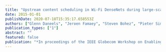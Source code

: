```yaml
---
title: "Upstream content scheduling in Wi-Fi DenseNets during large-scale events"
date: 2015-01-01
publishDate: 2020-07-18T15:35:17.658553Z
authors: ["Glenn Daneels", "Jeroen Famaey", "Steven Bohez", "Pieter Simoens", "Steven Latré"]
publication_types: ["1"]
abstract: ""
featured: false
publication: "*In proceedings of the IEEE Globecom Workshop on Enabling Technologies in Future Wireless Local Area Networks (ETFWLAN)*"
---
```


